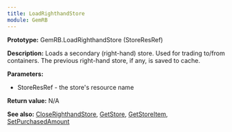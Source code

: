 ```yaml
---
title: LoadRighthandStore
module: GemRB
---
```


**Prototype:** GemRB.LoadRighthandStore (StoreResRef)

**Description:** Loads a secondary (right-hand) store.    Used for trading to/from
containers. The previous right-hand store, if any, is saved to cache.

**Parameters:**
  * StoreResRef - the store's resource name

**Return value:** N/A

**See also:** [CloseRighthandStore](CloseRighthandStore.md), [GetStore](GetStore.md), [GetStoreItem](GetStoreItem.md), [SetPurchasedAmount](SetPurchasedAmount.md)

